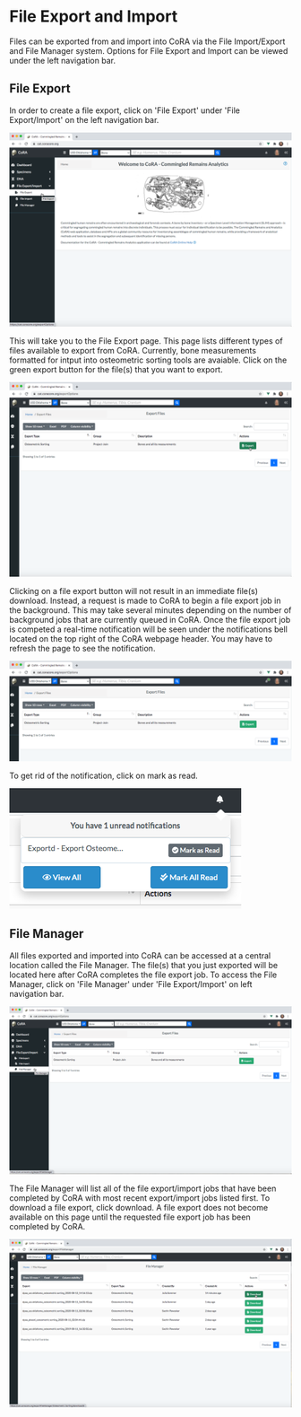# File Export and Import 
Files can be exported from and import into CoRA via the File Import/Export and File Manager system. Options for File Export and Import can be viewed under the left navigation bar.

## File Export 
In order to create a file export, click on 'File Export' under 'File Export/Import' on the left navigation bar. 

![Click on Action](../images/ImportExport/HomeScreenExport.png)

This will take you to the File Export page. This page lists different types of files available to export from CoRA. Currently, bone measurements formatted for intput into osteometric sorting tools are avaiable. Click on the green export button for the file(s) that you want to export. 

![Click on Action](../images/ImportExport/Export.png)

Clicking on a file export button will not result in an immediate file(s) download. Instead, a request is made to CoRA to begin a file export job in the background. This may take several minutes depending on the number of background jobs that are currently queued in CoRA. Once the file export job is competed a real-time notification will be seen under the notifications bell located on the top right of the CoRA webpage header. You may have to refresh the page to see the notification.        

![Click on Action](../images/ImportExport/CompletedExport.png)

To get rid of the notification, click on mark as read. 

![Click on Action](../images/ImportExport/MarkAsRead.png)

## File Manager
All files exported and imported into CoRA can be accessed at a central location called the File Manager. The file(s) that you just exported will be located here after CoRA completes the file export job. To access the File Manager, click on 'File Manager' under 'File Export/Import' on left navigation bar.


![Click on Action](../images/ImportExport/FileManager.png)


The File Manager will list all of the file export/import jobs that have been completed by CoRA with most recent export/import jobs listed first. To download a file export, click download.  A file export does not become available on this page until the requested file export job has been completed by CoRA. 

![Click on Action](../images/ImportExport/DownloadExport.png)







